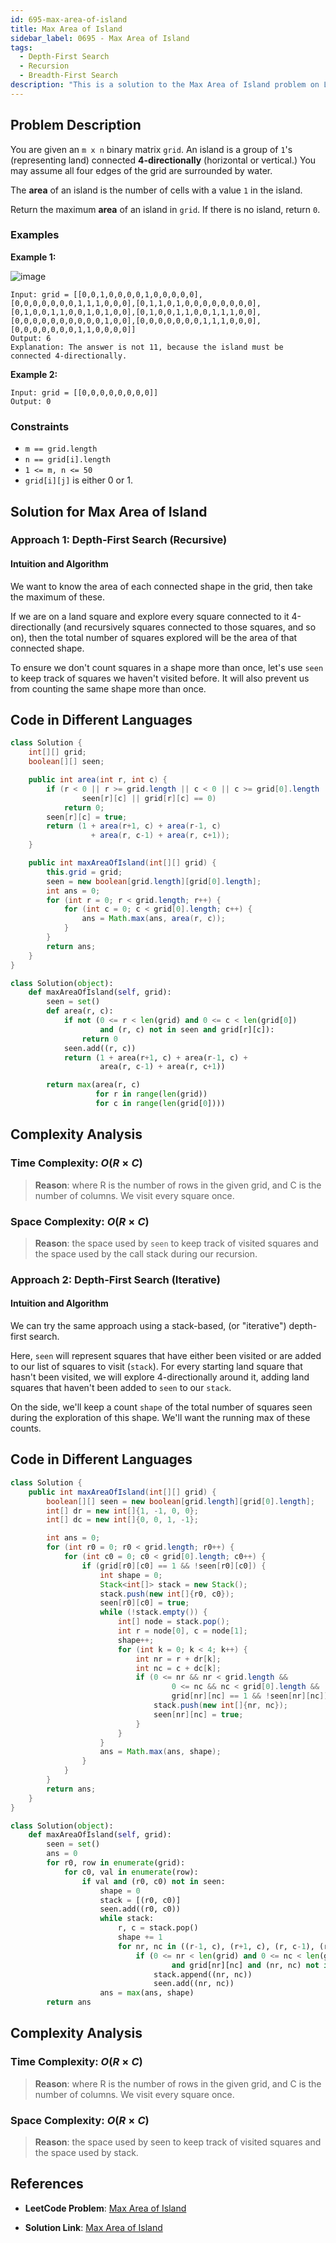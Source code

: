 ```yaml
---
id: 695-max-area-of-island
title: Max Area of Island
sidebar_label: 0695 - Max Area of Island
tags:
  - Depth-First Search
  - Recursion
  - Breadth-First Search
description: "This is a solution to the Max Area of Island problem on LeetCode."
---
```


## Problem Description

You are given an `m x n` binary matrix `grid`. An island is a group of `1`'s (representing land) connected **4-directionally** (horizontal or vertical.) You may assume all four edges of the grid are surrounded by water.

The **area** of an island is the number of cells with a value `1` in the island.

Return the maximum **area** of an island in `grid`. If there is no island, return `0`.

### Examples

**Example 1:**

![image](https://assets.leetcode.com/uploads/2021/05/01/maxarea1-grid.jpg)
```
Input: grid = [[0,0,1,0,0,0,0,1,0,0,0,0,0],[0,0,0,0,0,0,0,1,1,1,0,0,0],[0,1,1,0,1,0,0,0,0,0,0,0,0],[0,1,0,0,1,1,0,0,1,0,1,0,0],[0,1,0,0,1,1,0,0,1,1,1,0,0],[0,0,0,0,0,0,0,0,0,0,1,0,0],[0,0,0,0,0,0,0,1,1,1,0,0,0],[0,0,0,0,0,0,0,1,1,0,0,0,0]]
Output: 6
Explanation: The answer is not 11, because the island must be connected 4-directionally.
```

**Example 2:**

```
Input: grid = [[0,0,0,0,0,0,0,0]]
Output: 0
```

### Constraints

- `m == grid.length`
- `n == grid[i].length`
- `1 <= m, n <= 50`
- `grid[i][j]` is either 0 or 1.

## Solution for Max Area of Island

### Approach 1: Depth-First Search (Recursive)
#### Intuition and Algorithm

We want to know the area of each connected shape in the grid, then take the maximum of these.

If we are on a land square and explore every square connected to it 4-directionally (and recursively squares connected to those squares, and so on), then the total number of squares explored will be the area of that connected shape.

To ensure we don't count squares in a shape more than once, let's use `seen` to keep track of squares we haven't visited before. It will also prevent us from counting the same shape more than once.
## Code in Different Languages

<Tabs>
<TabItem value="java" label="Java">
  <SolutionAuthor name="@Shreyash3087"/>

```java
class Solution {
    int[][] grid;
    boolean[][] seen;

    public int area(int r, int c) {
        if (r < 0 || r >= grid.length || c < 0 || c >= grid[0].length ||
                seen[r][c] || grid[r][c] == 0)
            return 0;
        seen[r][c] = true;
        return (1 + area(r+1, c) + area(r-1, c)
                  + area(r, c-1) + area(r, c+1));
    }

    public int maxAreaOfIsland(int[][] grid) {
        this.grid = grid;
        seen = new boolean[grid.length][grid[0].length];
        int ans = 0;
        for (int r = 0; r < grid.length; r++) {
            for (int c = 0; c < grid[0].length; c++) {
                ans = Math.max(ans, area(r, c));
            }
        }
        return ans;
    }
}
```

</TabItem>
<TabItem value="python" label="Python">
  <SolutionAuthor name="@Shreyash3087"/>

```python
class Solution(object):
    def maxAreaOfIsland(self, grid):
        seen = set()
        def area(r, c):
            if not (0 <= r < len(grid) and 0 <= c < len(grid[0])
                    and (r, c) not in seen and grid[r][c]):
                return 0
            seen.add((r, c))
            return (1 + area(r+1, c) + area(r-1, c) +
                    area(r, c-1) + area(r, c+1))

        return max(area(r, c)
                   for r in range(len(grid))
                   for c in range(len(grid[0])))
```
</TabItem>
</Tabs>

## Complexity Analysis

### Time Complexity: $O(R \times C)$

> **Reason**:  where R is the number of rows in the given grid, and C is the number of columns. We visit every square once.

### Space Complexity: $O(R \times C)$

> **Reason**: the space used by `seen` to keep track of visited squares and the space used by the call stack during our recursion.

### Approach 2: Depth-First Search (Iterative)
#### Intuition and Algorithm

We can try the same approach using a stack-based, (or "iterative") depth-first search.

Here, `seen` will represent squares that have either been visited or are added to our list of squares to visit (`stack`). For every starting land square that hasn't been visited, we will explore 4-directionally around it, adding land squares that haven't been added to `seen` to our `stack`.

On the side, we'll keep a count `shape` of the total number of squares seen during the exploration of this shape. We'll want the running max of these counts.

## Code in Different Languages

<Tabs>
<TabItem value="java" label="Java">
  <SolutionAuthor name="@Shreyash3087"/>

```java
class Solution {
    public int maxAreaOfIsland(int[][] grid) {
        boolean[][] seen = new boolean[grid.length][grid[0].length];
        int[] dr = new int[]{1, -1, 0, 0};
        int[] dc = new int[]{0, 0, 1, -1};

        int ans = 0;
        for (int r0 = 0; r0 < grid.length; r0++) {
            for (int c0 = 0; c0 < grid[0].length; c0++) {
                if (grid[r0][c0] == 1 && !seen[r0][c0]) {
                    int shape = 0;
                    Stack<int[]> stack = new Stack();
                    stack.push(new int[]{r0, c0});
                    seen[r0][c0] = true;
                    while (!stack.empty()) {
                        int[] node = stack.pop();
                        int r = node[0], c = node[1];
                        shape++;
                        for (int k = 0; k < 4; k++) {
                            int nr = r + dr[k];
                            int nc = c + dc[k];
                            if (0 <= nr && nr < grid.length &&
                                    0 <= nc && nc < grid[0].length &&
                                    grid[nr][nc] == 1 && !seen[nr][nc]) {
                                stack.push(new int[]{nr, nc});
                                seen[nr][nc] = true;
                            }
                        }
                    }
                    ans = Math.max(ans, shape);
                }
            }
        }
        return ans;
    }
}
```

</TabItem>
<TabItem value="python" label="Python">
  <SolutionAuthor name="@Shreyash3087"/>

```python
class Solution(object):
    def maxAreaOfIsland(self, grid):
        seen = set()
        ans = 0
        for r0, row in enumerate(grid):
            for c0, val in enumerate(row):
                if val and (r0, c0) not in seen:
                    shape = 0
                    stack = [(r0, c0)]
                    seen.add((r0, c0))
                    while stack:
                        r, c = stack.pop()
                        shape += 1
                        for nr, nc in ((r-1, c), (r+1, c), (r, c-1), (r, c+1)):
                            if (0 <= nr < len(grid) and 0 <= nc < len(grid[0])
                                    and grid[nr][nc] and (nr, nc) not in seen):
                                stack.append((nr, nc))
                                seen.add((nr, nc))
                    ans = max(ans, shape)
        return ans
```
</TabItem>
</Tabs>

## Complexity Analysis

### Time Complexity: $O(R \times C)$

> **Reason**:  where R is the number of rows in the given grid, and C is the number of columns. We visit every square once.

### Space Complexity: $O(R \times C)$

> **Reason**:  the space used by seen to keep track of visited squares and the space used by stack.

## References

- **LeetCode Problem**: [Max Area of Island](https://leetcode.com/problems/max-area-of-island/description/)

- **Solution Link**: [Max Area of Island](https://leetcode.com/problems/max-area-of-island/solutions/)
